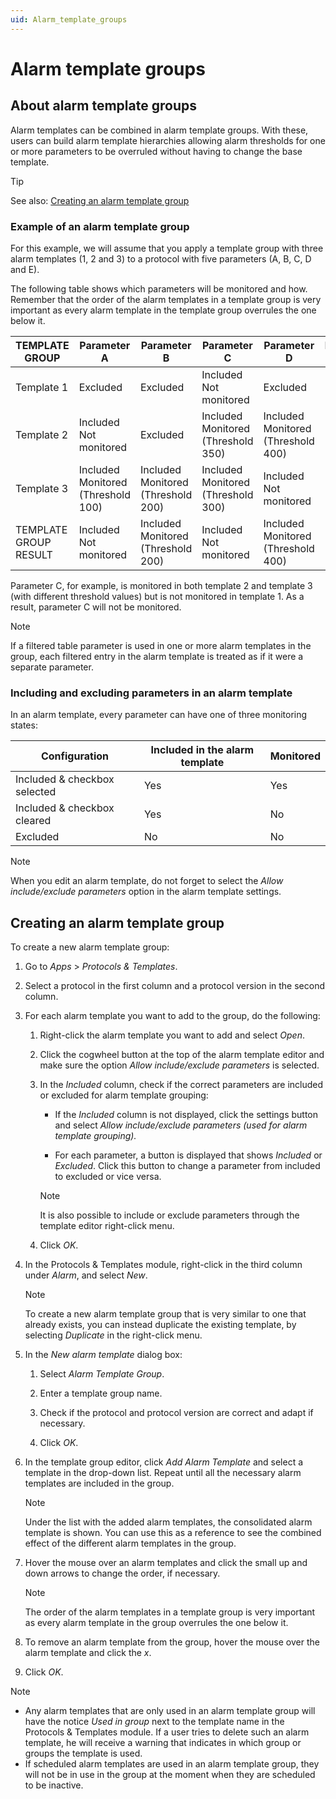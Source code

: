 ```yaml
---
uid: Alarm_template_groups
---
```


# Alarm template groups

## About alarm template groups

Alarm templates can be combined in alarm template groups. With these, users can build alarm template hierarchies allowing alarm thresholds for one or more parameters to be overruled without having to change the base template.

> [!TIP]
> See also: [Creating an alarm template group](#creating-an-alarm-template-group)

### Example of an alarm template group

For this example, we will assume that you apply a template group with three alarm templates (1, 2 and 3) to a protocol with five parameters (A, B, C, D and E).

The following table shows which parameters will be monitored and how. Remember that the order of the alarm templates in a template group is very important as every alarm template in the template group overrules the one below it.

| TEMPLATE GROUP | Parameter A | Parameter B | Parameter C | Parameter D | Parameter E |
|--|--|--|--|--|--|
| Template 1 | Excluded | Excluded | Included<br>Not monitored | Excluded | Excluded |
| Template 2 | Included<br>Not monitored | Excluded | Included<br>Monitored (Threshold 350) | Included<br>Monitored (Threshold 400) | Excluded |
| Template 3 | Included<br>Monitored (Threshold 100) | Included<br>Monitored (Threshold 200) | Included<br>Monitored (Threshold 300) | Included<br>Not monitored | Excluded |
| TEMPLATE GROUP RESULT | Included<br>Not monitored | Included<br>Monitored (Threshold 200) | Included<br>Not monitored | Included<br>Monitored (Threshold 400) | Excluded |

Parameter C, for example, is monitored in both template 2 and template 3 (with different threshold values) but is not monitored in template 1. As a result, parameter C will not be monitored.

> [!NOTE]
> If a filtered table parameter is used in one or more alarm templates in the group, each filtered entry in the alarm template is treated as if it were a separate parameter.

### Including and excluding parameters in an alarm template

In an alarm template, every parameter can have one of three monitoring states:

| Configuration                | Included in the alarm template | Monitored |
|------------------------------|--------------------------------|-----------|
| Included & checkbox selected | Yes                            | Yes       |
| Included & checkbox cleared  | Yes                            | No        |
| Excluded                     | No                             | No        |

> [!NOTE]
> When you edit an alarm template, do not forget to select the *Allow include/exclude parameters* option in the alarm template settings.

## Creating an alarm template group

To create a new alarm template group:

1. Go to *Apps* > *Protocols & Templates*.

1. Select a protocol in the first column and a protocol version in the second column.

1. For each alarm template you want to add to the group, do the following:

   1. Right-click the alarm template you want to add and select *Open*.

   1. Click the cogwheel button at the top of the alarm template editor and make sure the option *Allow include/exclude parameters* is selected.

   1. In the *Included* column, check if the correct parameters are included or excluded for alarm template grouping:

      - If the *Included* column is not displayed, click the settings button and select *Allow include/exclude parameters (used for alarm template grouping).*

      - For each parameter, a button is displayed that shows *Included* or *Excluded*. Click this button to change a parameter from included to excluded or vice versa.

      > [!NOTE]
      > It is also possible to include or exclude parameters through the template editor right-click menu.

   1. Click *OK*.

1. In the Protocols & Templates module, right-click in the third column under *Alarm*, and select *New*.

   > [!NOTE]
   > To create a new alarm template group that is very similar to one that already exists, you can instead duplicate the existing template, by selecting *Duplicate* in the right-click menu.

1. In the *New alarm template* dialog box:

   1. Select *Alarm Template Group*.

   1. Enter a template group name.

   1. Check if the protocol and protocol version are correct and adapt if necessary.

   1. Click *OK*.

1. In the template group editor, click *Add Alarm Template* and select a template in the drop-down list. Repeat until all the necessary alarm templates are included in the group.

   > [!NOTE]
   > Under the list with the added alarm templates, the consolidated alarm template is shown. You can use this as a reference to see the combined effect of the different alarm templates in the group.

1. Hover the mouse over an alarm templates and click the small up and down arrows to change the order, if necessary.

   > [!NOTE]
   > The order of the alarm templates in a template group is very important as every alarm template in the group overrules the one below it.

1. To remove an alarm template from the group, hover the mouse over the alarm template and click the *x*.

1. Click *OK*.

> [!NOTE]
>
> - Any alarm templates that are only used in an alarm template group will have the notice *Used in group* next to the template name in the Protocols & Templates module. If a user tries to delete such an alarm template, he will receive a warning that indicates in which group or groups the template is used.
> - If scheduled alarm templates are used in an alarm template group, they will not be in use in the group at the moment when they are scheduled to be inactive.
